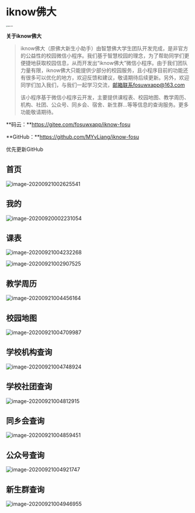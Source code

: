 # iknow佛大

<img src="images/README/appcode.jpg" alt="appcode" style="zoom:25%;" />

**关于iknow佛大**

> iknow佛大（原佛大新生小助手）由智慧佛大学生团队开发完成，是非官方的公益性的校园微信小程序。我们基于智慧校园的理念，为了帮助同学们更便捷地获取校园信息，从而开发出“iknow佛大”微信小程序。由于我们团队力量有限，iknow佛大只能提供少部分的校园服务，且小程序目前的功能还有很多可以优化的地方，欢迎反馈和建议，敬请期待后续更新。另外，欢迎同学们加入我们，与我们一起学习交流，邮箱联系fosuwxapp@163.com
>
> 该小程序基于微信小程序云开发，主要提供课程表、校园地图、教学周历、机构、社团、公众号、同乡会、宿舍、新生群...等等信息的查询服务。更多功能敬请期待。



**码云：**https://gitee.com/fosuwxapp/iknow-fosu

**GitHub：**https://github.com/MYvLiang/iknow-fosu

优先更新GitHub




## 首页

![image-20200921002625541](images/README/image-20200921002625541.png)

## 我的

![image-20200920002231054](images/README/image-20200920002231054.png)

## 课表

![image-20200921004232268](images/README/image-20200921004232268.png)

![image-20200921002907525](images/README/image-20200921002907525.png)

## 教学周历

![image-20200921004456164](images/README/image-20200921004456164.png)

## 校园地图

![image-20200921004709987](images/README/image-20200921004709987.png)

## 学校机构查询

![image-20200921004748924](images/README/image-20200921004748924.png)

## 学校社团查询

![image-20200921004812915](images/README/image-20200921004812915.png)

## 同乡会查询

![image-20200921004859451](images/README/image-20200921004859451.png)

## 公众号查询

![image-20200921004921747](images/README/image-20200921004921747.png)

## 新生群查询

![image-20200921004946955](images/README/image-20200921004946955.png)